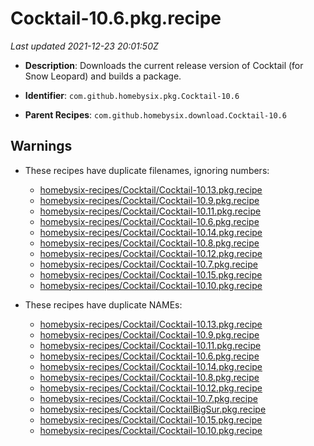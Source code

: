 # Cocktail-10.6.pkg.recipe

_Last updated 2021-12-23 20:01:50Z_

- **Description**: Downloads the current release version of Cocktail (for Snow Leopard) and builds a package.

- **Identifier**: `com.github.homebysix.pkg.Cocktail-10.6`

- **Parent Recipes**: `com.github.homebysix.download.Cocktail-10.6`


## Warnings

- These recipes have duplicate filenames, ignoring numbers:
    - [homebysix-recipes/Cocktail/Cocktail-10.13.pkg.recipe](/autopkg-dupe-tracker/homebysix-recipes/Cocktail/Cocktail-10.13.pkg.recipe)
    - [homebysix-recipes/Cocktail/Cocktail-10.9.pkg.recipe](/autopkg-dupe-tracker/homebysix-recipes/Cocktail/Cocktail-10.9.pkg.recipe)
    - [homebysix-recipes/Cocktail/Cocktail-10.11.pkg.recipe](/autopkg-dupe-tracker/homebysix-recipes/Cocktail/Cocktail-10.11.pkg.recipe)
    - [homebysix-recipes/Cocktail/Cocktail-10.6.pkg.recipe](/autopkg-dupe-tracker/homebysix-recipes/Cocktail/Cocktail-10.6.pkg.recipe)
    - [homebysix-recipes/Cocktail/Cocktail-10.14.pkg.recipe](/autopkg-dupe-tracker/homebysix-recipes/Cocktail/Cocktail-10.14.pkg.recipe)
    - [homebysix-recipes/Cocktail/Cocktail-10.8.pkg.recipe](/autopkg-dupe-tracker/homebysix-recipes/Cocktail/Cocktail-10.8.pkg.recipe)
    - [homebysix-recipes/Cocktail/Cocktail-10.12.pkg.recipe](/autopkg-dupe-tracker/homebysix-recipes/Cocktail/Cocktail-10.12.pkg.recipe)
    - [homebysix-recipes/Cocktail/Cocktail-10.7.pkg.recipe](/autopkg-dupe-tracker/homebysix-recipes/Cocktail/Cocktail-10.7.pkg.recipe)
    - [homebysix-recipes/Cocktail/Cocktail-10.15.pkg.recipe](/autopkg-dupe-tracker/homebysix-recipes/Cocktail/Cocktail-10.15.pkg.recipe)
    - [homebysix-recipes/Cocktail/Cocktail-10.10.pkg.recipe](/autopkg-dupe-tracker/homebysix-recipes/Cocktail/Cocktail-10.10.pkg.recipe)

- These recipes have duplicate NAMEs:
    - [homebysix-recipes/Cocktail/Cocktail-10.13.pkg.recipe](/autopkg-dupe-tracker/homebysix-recipes/Cocktail/Cocktail-10.13.pkg.recipe)
    - [homebysix-recipes/Cocktail/Cocktail-10.9.pkg.recipe](/autopkg-dupe-tracker/homebysix-recipes/Cocktail/Cocktail-10.9.pkg.recipe)
    - [homebysix-recipes/Cocktail/Cocktail-10.11.pkg.recipe](/autopkg-dupe-tracker/homebysix-recipes/Cocktail/Cocktail-10.11.pkg.recipe)
    - [homebysix-recipes/Cocktail/Cocktail-10.6.pkg.recipe](/autopkg-dupe-tracker/homebysix-recipes/Cocktail/Cocktail-10.6.pkg.recipe)
    - [homebysix-recipes/Cocktail/Cocktail-10.14.pkg.recipe](/autopkg-dupe-tracker/homebysix-recipes/Cocktail/Cocktail-10.14.pkg.recipe)
    - [homebysix-recipes/Cocktail/Cocktail-10.8.pkg.recipe](/autopkg-dupe-tracker/homebysix-recipes/Cocktail/Cocktail-10.8.pkg.recipe)
    - [homebysix-recipes/Cocktail/Cocktail-10.12.pkg.recipe](/autopkg-dupe-tracker/homebysix-recipes/Cocktail/Cocktail-10.12.pkg.recipe)
    - [homebysix-recipes/Cocktail/Cocktail-10.7.pkg.recipe](/autopkg-dupe-tracker/homebysix-recipes/Cocktail/Cocktail-10.7.pkg.recipe)
    - [homebysix-recipes/Cocktail/CocktailBigSur.pkg.recipe](/autopkg-dupe-tracker/homebysix-recipes/Cocktail/CocktailBigSur.pkg.recipe)
    - [homebysix-recipes/Cocktail/Cocktail-10.15.pkg.recipe](/autopkg-dupe-tracker/homebysix-recipes/Cocktail/Cocktail-10.15.pkg.recipe)
    - [homebysix-recipes/Cocktail/Cocktail-10.10.pkg.recipe](/autopkg-dupe-tracker/homebysix-recipes/Cocktail/Cocktail-10.10.pkg.recipe)